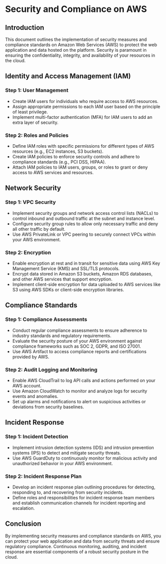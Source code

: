 # Security and Compliance on AWS

## Introduction
This document outlines the implementation of security measures and compliance standards on Amazon Web Services (AWS) to protect the web application and data hosted on the platform. Security is paramount in ensuring the confidentiality, integrity, and availability of your resources in the cloud.

## Identity and Access Management (IAM)

### Step 1: User Management
- Create IAM users for individuals who require access to AWS resources.
- Assign appropriate permissions to each IAM user based on the principle of least privilege.
- Implement multi-factor authentication (MFA) for IAM users to add an extra layer of security.

### Step 2: Roles and Policies
- Define IAM roles with specific permissions for different types of AWS resources (e.g., EC2 instances, S3 buckets).
- Create IAM policies to enforce security controls and adhere to compliance standards (e.g., PCI DSS, HIPAA).
- Attach IAM policies to IAM users, groups, or roles to grant or deny access to AWS services and resources.

## Network Security

### Step 1: VPC Security
- Implement security groups and network access control lists (NACLs) to control inbound and outbound traffic at the subnet and instance level.
- Configure security group rules to allow only necessary traffic and deny all other traffic by default.
- Use AWS PrivateLink or VPC peering to securely connect VPCs within your AWS environment.

### Step 2: Encryption
- Enable encryption at rest and in transit for sensitive data using AWS Key Management Service (KMS) and SSL/TLS protocols.
- Encrypt data stored in Amazon S3 buckets, Amazon RDS databases, and other AWS services that support encryption.
- Implement client-side encryption for data uploaded to AWS services like S3 using AWS SDKs or client-side encryption libraries.

## Compliance Standards

### Step 1: Compliance Assessments
- Conduct regular compliance assessments to ensure adherence to industry standards and regulatory requirements.
- Evaluate the security posture of your AWS environment against compliance frameworks such as SOC 2, GDPR, and ISO 27001.
- Use AWS Artifact to access compliance reports and certifications provided by AWS.

### Step 2: Audit Logging and Monitoring
- Enable AWS CloudTrail to log API calls and actions performed on your AWS account.
- Use Amazon CloudWatch to monitor and analyze logs for security events and anomalies.
- Set up alarms and notifications to alert on suspicious activities or deviations from security baselines.

## Incident Response

### Step 1: Incident Detection
- Implement intrusion detection systems (IDS) and intrusion prevention systems (IPS) to detect and mitigate security threats.
- Use AWS GuardDuty to continuously monitor for malicious activity and unauthorized behavior in your AWS environment.

### Step 2: Incident Response Plan
- Develop an incident response plan outlining procedures for detecting, responding to, and recovering from security incidents.
- Define roles and responsibilities for incident response team members and establish communication channels for incident reporting and escalation.

## Conclusion
By implementing security measures and compliance standards on AWS, you can protect your web application and data from security threats and ensure regulatory compliance. Continuous monitoring, auditing, and incident response are essential components of a robust security posture in the cloud.
